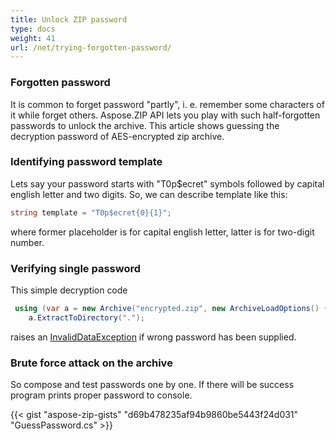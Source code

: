 ```yaml
---
title: Unlock ZIP password
type: docs
weight: 41
url: /net/trying-forgotten-password/
---
```


### **Forgotten password**

It is common to forget password "partly", i. e. remember some characters of it while forget others.
Aspose.ZIP API lets you play with such half-forgotten passwords to unlock the archive. This article shows guessing the decryption password of AES-encrypted zip archive.

### **Identifying password template**

Lets say your password starts with "T0p$ecret" symbols followed by capital english letter and two digits. So, we can describe template like this: 
```c#
string template = "T0p$ecret{0}{1}";
```
where former placeholder is for capital english letter, latter is for two-digit number.

### **Verifying single password** 
This simple decryption code 
```c#
 using (var a = new Archive("encrypted.zip", new ArchiveLoadOptions() {DecryptionPassword = password}))
    a.ExtractToDirectory(".");
```
raises an [InvalidDataException](https://docs.microsoft.com/en-us/dotnet/api/system.io.invaliddataexception) if wrong password has been supplied.

### **Brute force attack on the archive**

So compose and test passwords one by one. If there will be success program prints proper password to console.

{{< gist "aspose-zip-gists" "d69b478235af94b9860be5443f24d031" "GuessPassword.cs" >}}